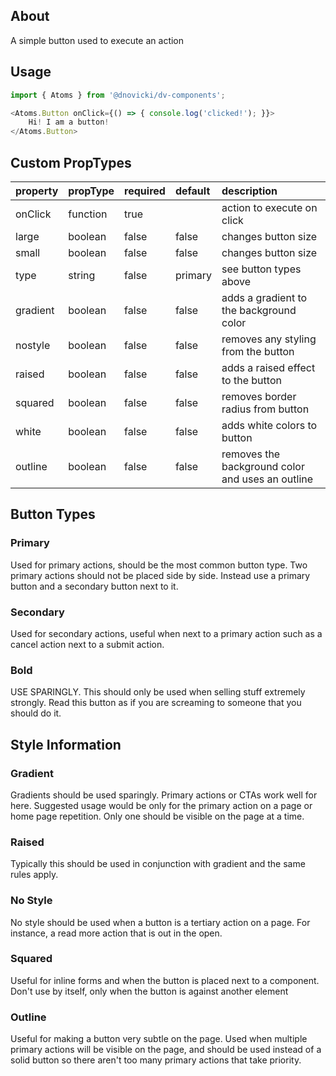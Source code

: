 ## About
A simple button used to execute an action

## Usage
```javascript
import { Atoms } from '@dnovicki/dv-components';

<Atoms.Button onClick={() => { console.log('clicked!'); }}>
	Hi! I am a button!
</Atoms.Button>
```

## Custom PropTypes
| property | propType | required | default | description                                      |
|:---------|:---------|:---------|:--------|:-------------------------------------------------|
| onClick  | function | true     |         | action to execute on click                       |
| large    | boolean  | false    | false   | changes button size                              |
| small    | boolean  | false    | false   | changes button size                              |
| type     | string   | false    | primary | see button types above                           |
| gradient | boolean  | false    | false   | adds a gradient to the background color          |
| nostyle  | boolean  | false    | false   | removes any styling from the button              |
| raised   | boolean  | false    | false   | adds a raised effect to the button               |
| squared  | boolean  | false    | false   | removes border radius from button                |
| white    | boolean  | false    | false   | adds white colors to button                      |
| outline  | boolean  | false    | false   | removes the background color and uses an outline |

## Button Types
### Primary
Used for primary actions, should be the most common button type. Two primary actions should not be placed side by side. Instead use a primary button and a secondary button next to it.

### Secondary
Used for secondary actions, useful when next to a primary action such as a cancel action next to a submit action.

### Bold
USE SPARINGLY. This should only be used when selling stuff extremely strongly. Read this button as if you are screaming to someone that you should do it.

## Style Information
### Gradient
Gradients should be used sparingly. Primary actions or CTAs work well for here. Suggested usage would be only for the primary action on a page or home page repetition. Only one should be visible on the page at a time.

### Raised
Typically this should be used in conjunction with gradient and the same rules apply.

### No Style
No style should be used when a button is a tertiary action on a page. For instance, a read more action that is out in the open.

### Squared
Useful for inline forms and when the button is placed next to a component. Don't use by itself, only when the button is against another element

### Outline
Useful for making a button very subtle on the page. Used when multiple primary actions will
be visible on the page, and should be used instead of a solid button so there aren't too many
primary actions that take priority.

